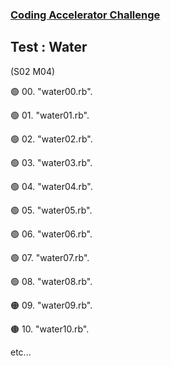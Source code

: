 ### [Coding Accelerator Challenge](https://joincodingnow.com/coding-accelerator)

## Test : Water
(S02 M04)


🟢 00. "water00.rb".

🟢 01. "water01.rb".

🟢 02. "water02.rb".

🟢 03. "water03.rb".

🟢 04. "water04.rb".

🟢 05. "water05.rb".

🟢 06. "water06.rb".

🟢 07. "water07.rb".

🟢 08. "water08.rb".

🟠 09. "water09.rb".

🟤 10. "water10.rb".

etc...
